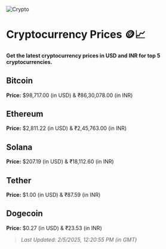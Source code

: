 
![Crypto](https://www.techguide.com.au/wp-content/uploads/2020/11/crypto3.jpeg)

# Cryptocurrency Prices 🪙📈

#### Get the latest cryptocurrency prices in USD and INR for top 5 cryptocurrencies.

## Bitcoin

**Price:** $98,717.00 (in USD) & ₹86,30,078.00 (in INR)

## Ethereum

**Price:** $2,811.22 (in USD) & ₹2,45,763.00 (in INR)

## Solana

**Price:** $207.19 (in USD) & ₹18,112.60 (in INR)

## Tether

**Price:** $1.00 (in USD) & ₹87.59 (in INR)

## Dogecoin

**Price:** $0.27 (in USD) & ₹23.53 (in INR)

> _Last Updated: 2/5/2025, 12:20:55 PM (in GMT)_
